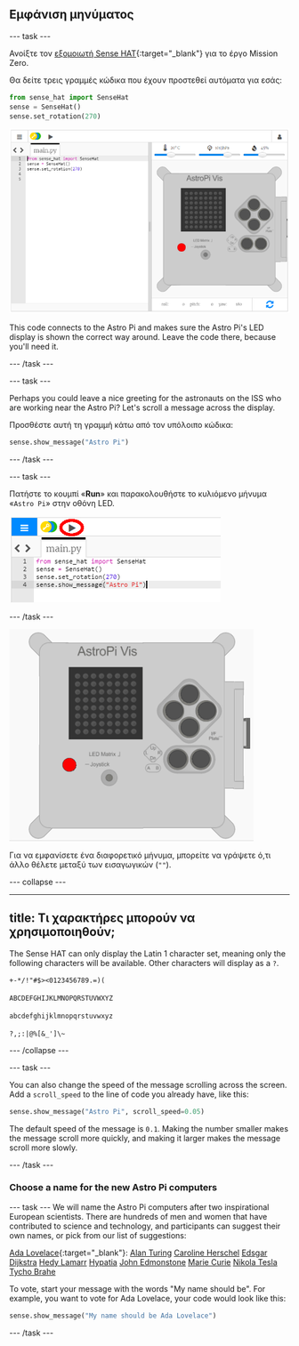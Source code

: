 ## Εμφάνιση μηνύματος

--- task ---

Ανοίξτε τον [εξομοιωτή Sense HAT](https://trinket.io/mission-zero){:target="_blank"} για το έργο Mission Zero.

Θα δείτε τρεις γραμμές κώδικα που έχουν προστεθεί αυτόματα για εσάς:

```python
from sense_hat import SenseHat
sense = SenseHat()
sense.set_rotation(270)
```

![εξομοιωτής sense hat](images/sense-hat-emulator2.png)

This code connects to the Astro Pi and makes sure the Astro Pi's LED display is shown the correct way around. Leave the code there, because you'll need it.

--- /task ---

--- task ---

Perhaps you could leave a nice greeting for the astronauts on the ISS who are working near the Astro Pi? Let's scroll a message across the display.

Προσθέστε αυτή τη γραμμή κάτω από τον υπόλοιπο κώδικα:

```python
sense.show_message("Astro Pi")
```

--- /task ---

--- task ---

Πατήστε το κουμπί «**Run**» και παρακολουθήστε το κυλιόμενο μήνυμα «`Astro Pi`» στην οθόνη LED.

![κώδικας εμφάνισης μηνύματος κλικ run](images/show-message-code-annotated.PNG)

--- /task ---

![Κυλιόμενο μήνυμα](images/scroll-message.gif)

Για να εμφανίσετε ένα διαφορετικό μήνυμα, μπορείτε να γράψετε ό,τι άλλο θέλετε μεταξύ των εισαγωγικών (`""`).

--- collapse ---

---
title: Τι χαρακτήρες μπορούν να χρησιμοποιηθούν;
---

The Sense HAT can only display the Latin 1 character set, meaning only the following characters will be available. Other characters will display as a `?`.

```
+-*/!"#$><0123456789.=)(

ABCDEFGHIJKLMNOPQRSTUVWXYZ

abcdefghijklmnopqrstuvwxyz

?,;:|@%[&_']\~
```

--- /collapse ---

--- task ---

You can also change the speed of the message scrolling across the screen. Add a `scroll_speed` to the line of code you already have, like this:

```python
sense.show_message("Astro Pi", scroll_speed=0.05)
```

The default speed of the message is `0.1`. Making the number smaller makes the message scroll more quickly, and making it larger makes the message scroll more slowly.

--- /task ---

### Choose a name for the new Astro Pi computers

--- task --- We will name the Astro Pi computers after two inspirational European scientists. There are hundreds of men and women that have contributed to science and technology, and participants can suggest their own names, or pick from our list of suggestions:


[Ada Lovelace](https://en.wikipedia.org/wiki/Ada_Lovelace){:target="_blank"}: [Alan Turing](https://en.wikipedia.org/wiki/Alan_Turing) [Caroline Herschel](https://en.wikipedia.org/wiki/Caroline_Herschel) [Edsgar Dijkstra](https://en.wikipedia.org/wiki/Edsger_W._Dijkstra) [Hedy Lamarr](https://en.wikipedia.org/wiki/Hedy_Lamarr) [Hypatia](https://en.wikipedia.org/wiki/Hypatia) [John Edmonstone](https://en.wikipedia.org/wiki/John_Edmonstone) [Marie Curie](https://en.wikipedia.org/wiki/Marie_Curie) [Nikola Tesla](https://en.wikipedia.org/wiki/Nikola_Tesla) [Tycho Brahe](https://en.wikipedia.org/wiki/Tycho_Brahe)

To vote, start your message with the words "My name should be". For example, you want to vote for Ada Lovelace, your code would look like this:

```python
sense.show_message("My name should be Ada Lovelace")
```
--- /task ---



